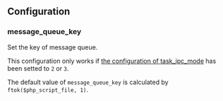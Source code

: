 ## Configuration

### message_queue_key

Set the key of message queue.

This configuration only works if [the configuration of task_ipc_mode](/modules/swoole-server/configuration/task_ipc_mode.md) has been setted to `2` or `3`.

The default value of `message_queue_key` is calculated by `ftok($php_script_file, 1)`.
